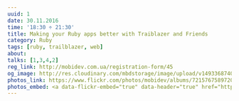 ```yaml
---
uuid: 1
date: 30.11.2016
time: '18:30 ÷ 21:30'
title: Making your Ruby apps better with Traiblazer and Friends
category: Ruby
tags: [ruby, trailblazer, web]
about:
talks: [1,3,4,2]
reg_link: http://mobidev.com.ua/registration-form/45
og_image: http://res.cloudinary.com/mbdstorage/image/upload/v1493368740/gZKn_Vw_ekjanq.png
photos_link: https://www.flickr.com/photos/mobidev/albums/72157675897207331
photos_embed: <a data-flickr-embed="true" data-header="true" href="https://www.flickr.com/photos/mobidev/albums/72157675897207331" title="Ruby Meetup in Kharkiv"><img src="https://c7.staticflickr.com/6/5731/31091651350_51593aa97b.jpg" width="500" height="333" alt="Ruby Meetup in Kharkiv"></a><script async src="//embedr.flickr.com/assets/client-code.js" charset="utf-8"></script>
---
```

